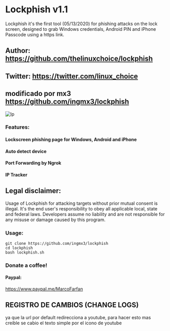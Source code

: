 # Lockphish v1.1

Lockphish it's the first tool (05/13/2020) for phishing attacks on the lock screen, designed to grab Windows credentials, Android PIN and iPhone Passcode using a https link.

## Author: https://github.com/thelinuxchoice/lockphish
## Twitter: https://twitter.com/linux_choice
## modificado por mx3 https://github.com/ingmx3/lockphish

![lp](https://user-images.githubusercontent.com/34893261/74437970-e5025000-4e47-11ea-9291-d83afd3fe008.png)

### Features:

#### Lockscreen phishing page for Windows, Android and iPhone
#### Auto detect device
#### Port Forwarding by Ngrok
#### IP Tracker

## Legal disclaimer:

Usage of Lockphish for attacking targets without prior mutual consent is illegal. It's the end user's responsibility to obey all applicable local, state and federal laws. Developers assume no liability and are not responsible for any misuse or damage caused by this program. 

### Usage:
```
git clone https://github.com/ingmx3/lockphish
cd lockphish
bash lockphish.sh
```

### Donate a coffee!
#### Paypal:
https://www.paypal.me/MarcoFarfan



## REGISTRO DE CAMBIOS (CHANGE LOGS)
ya que la url por default redirecciona a youtube, para hacer esto mas creible se cabio el texto simple por el icono de youtube


